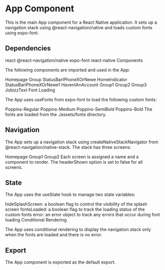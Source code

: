 # App Component

This is the main App component for a React Native application. It sets up a navigation stack using @react-navigation/native and loads custom fonts using expo-font.

## Dependencies

react
@react-navigation/native
expo-font
react-native
Components

The following components are imported and used in the App:

Homepage
Group
StatusBarIPhoneXOrNewe
HomeIndicator
StatusBarIPhoneXOrNewe1
HaventAnAccount
Group1
Group2
Group3
JobizzText
Font Loading

The App uses useFonts from expo-font to load the following custom fonts:

Poppins-Regular
Poppins-Medium
Poppins-SemiBold
Poppins-Bold
The fonts are loaded from the ./assets/fonts directory.

## Navigation

The App sets up a navigation stack using createNativeStackNavigator from @react-navigation/native-stack. The stack has three screens:

Homepage
Group1
Group2
Each screen is assigned a name and a component to render. The headerShown option is set to false for all screens.

## State

The App uses the useState hook to manage two state variables:

hideSplashScreen: a boolean flag to control the visibility of the splash screen
fontsLoaded: a boolean flag to track the loading status of the custom fonts
error: an error object to track any errors that occur during font loading
Conditional Rendering

The App uses conditional rendering to display the navigation stack only when the fonts are loaded and there is no error.

## Export

The App component is exported as the default export.